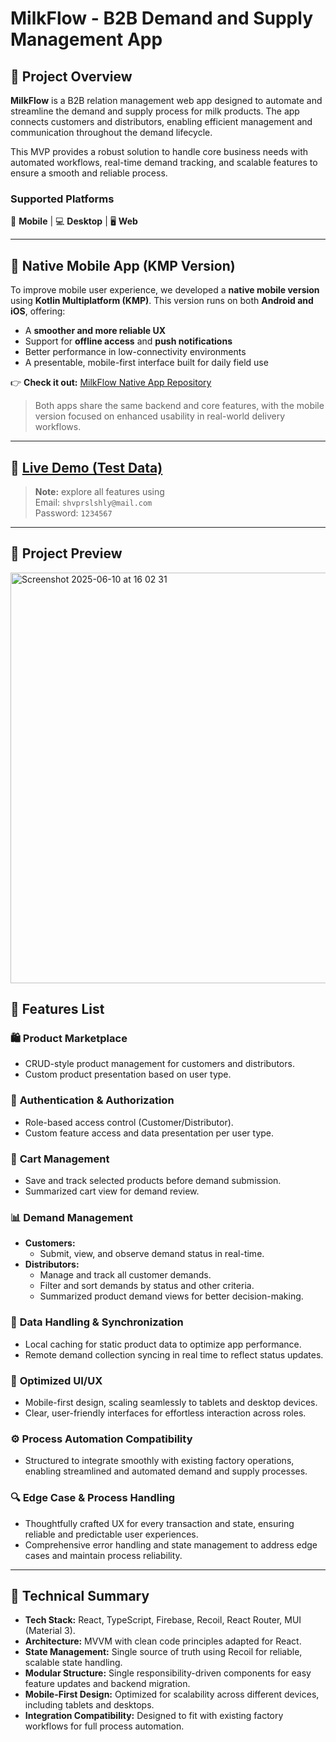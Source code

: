 # MilkFlow - B2B Demand and Supply Management App

## 🚀 Project Overview
**MilkFlow** is a B2B relation management web app designed to automate and streamline the demand and supply process for milk products. The app connects customers and distributors, enabling efficient management and communication throughout the demand lifecycle.

This MVP provides a robust solution to handle core business needs with automated workflows, real-time demand tracking, and scalable features to ensure a smooth and reliable process.

### **Supported Platforms**  
📱 **Mobile** | 💻 **Desktop** | 🖥️ **Web**  

---

## 📱 Native Mobile App (KMP Version)

To improve mobile user experience, we developed a **native mobile version** using **Kotlin Multiplatform (KMP)**. This version runs on both **Android and iOS**, offering:

- A **smoother and more reliable UX**
- Support for **offline access** and **push notifications**
- Better performance in low-connectivity environments
- A presentable, mobile-first interface built for daily field use

👉 **Check it out:** [MilkFlow Native App Repository](https://github.com/tomil740/MilkFlowNative)

> Both apps share the same backend and core features, with the mobile version focused on enhanced usability in real-world delivery workflows.

---

## 🔗 [Live Demo (Test Data)](https://themilkflow.netlify.app/)  
> **Note:** explore all features using  
Email: `shvprslshly@mail.com`  
Password: `1234567`

---

## 📸 Project Preview
<img width="657" alt="Screenshot 2025-06-10 at 16 02 31" src="https://github.com/user-attachments/assets/5f6051c5-5b53-4b2b-a2a0-49704476261e" />



## 🔑 Features List

### 🛍️ **Product Marketplace**
- CRUD-style product management for customers and distributors.  
- Custom product presentation based on user type.

### 🔑 **Authentication & Authorization**
- Role-based access control (Customer/Distributor).  
- Custom feature access and data presentation per user type.

### 🛒 **Cart Management**
- Save and track selected products before demand submission.  
- Summarized cart view for demand review.

### 📊 **Demand Management**
- **Customers:**
  - Submit, view, and observe demand status in real-time.
- **Distributors:**
  - Manage and track all customer demands.
  - Filter and sort demands by status and other criteria.
  - Summarized product demand views for better decision-making.

### 📁 **Data Handling & Synchronization**
- Local caching for static product data to optimize app performance.
- Remote demand collection syncing in real time to reflect status updates.

### 📱 **Optimized UI/UX**
- Mobile-first design, scaling seamlessly to tablets and desktop devices.  
- Clear, user-friendly interfaces for effortless interaction across roles.

### ⚙️ **Process Automation Compatibility**
- Structured to integrate smoothly with existing factory operations, enabling streamlined and automated demand and supply processes.

### 🔍 **Edge Case & Process Handling**
- Thoughtfully crafted UX for every transaction and state, ensuring reliable and predictable user experiences.
- Comprehensive error handling and state management to address edge cases and maintain process reliability.

---

## 🔧 Technical Summary
- **Tech Stack:** React, TypeScript, Firebase, Recoil, React Router, MUI (Material 3).
- **Architecture:** MVVM with clean code principles adapted for React.
- **State Management:** Single source of truth using Recoil for reliable, scalable state handling.
- **Modular Structure:** Single responsibility-driven components for easy feature updates and backend migration.
- **Mobile-First Design:** Optimized for scalability across different devices, including tablets and desktops.
- **Integration Compatibility:** Designed to fit with existing factory workflows for full process automation.
